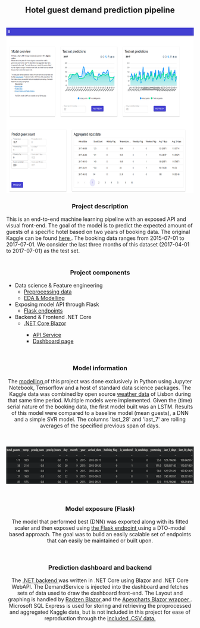 <br />
<div align="center">
  <a href="https://github.com/FransHk/Hotel-guest-demand-prediction">

  </a>

<h2 align="center"><b>Hotel guest demand prediction pipeline</b></h2></br>
<img src="images/screen_3.png"  width="690" height="444">

</br>
<h3 align="center"><b>Project description</b></h3>
<p align="left">
This is an end-to-end machine learning pipeline with an exposed API and visual front-end. The goal of the model is to predict the expected amount of guests of a specific hotel based on two years of booking data. The original Kaggle can be found <a href="https://www.kaggle.com/datasets/jessemostipak/hotel-booking-demand"> here </a>. The booking data ranges from 2015-07-01 to 2017-07-01. We consider the last three months of this dataset (2017-04-01 to 2017-07-01) as the test set. 
<br><br>
<h3 align="cent"><b>Project components</b></h3>
<ul>
  <li align="left"> Data science & Feature engineering
    <ul>
      <li><a href="data/preprocessing.ipynb"> Preprocessing data </a></li>
      <li><a href="model.ipynb"> EDA & Modelling </a></li>
      </li>
    </ul>
  </li>
  <li align="left">Exposing model API through Flask
    <ul>
      <li><a href="endpoints.py"> Flask endpoints </a></li>
    </ul>
  </li>
    <li align="left"> Backend & Frontend .NET Core
    <ul>
      <li><a href="/blazor"> .NET Core Blazor </a></li>
       <ul>
      <li><a href="Blazor\Hotel Demand Blazor\Hotel Demand Blazor\Data\DemandService.cs"> API Service </a></li>
        <li><a href="Blazor\Hotel Demand Blazor\Hotel Demand Blazor\Pages\Index.razor"> Dashboard page</a></li>
      </ul>
    </ul>
  </li>
</ul>
</p>
<br> <h3 align='center'><b>Model information </b></h3>
The  <a href="model.ipynb"> modelling </a> of this project was done exclusively in Python using Jupyter Notebook, Tensorflow and a host of standard data science packages. The Kaggle data was combined by open source <a href="https://open-meteo.com/">weather data</a> of Lisbon during that same time period. Multiple models were implemented. Given the (time) serial nature of the booking data, the first model built was an LSTM. Results of this model were compared to a baseline model (mean guests), a DNN and a simple SVR model. The columns 'last_28' and 'last_7' are rolling averages of the specified previous span of days. 

<br><br><img src="images/data_excerpt.png"  width="600" height="100">

<br> <h3 align='center'><b>Model exposure (Flask) </b></h3>
The model that performed best (DNN) was exported along with its fitted scaler and then exposed using <a href="endpoints.py"> the Flask endpoint </a> using a DTO-model based approach. The goal was to build an easily scalable set of endpoints that can easily be maintained or built upon.

<br> <h3 align='center'><b> Prediction dashboard and backend </b></h3>
The <a href="/blazor"> .NET backend </a> was written in .NET Core using Blazor and .NET Core WebAPI. The DemandService is injected into the dashboard and fetches sets of data used to draw the dashboard front-end. The Layout and graphing is handled by <a href="https://github.com/radzenhq/radzen-blazor"> Radzen Blazor </a> and the <a href="https://github.com/apexcharts/Blazor-ApexCharts"> Apexcharts Blazor wrapper </a>. Microsoft SQL Express is used for storing and retrieving the proprocessed and aggregated Kaggle data, but is not included in this project for ease of reproduction through the <a href="/data"> included .CSV data. </a>
